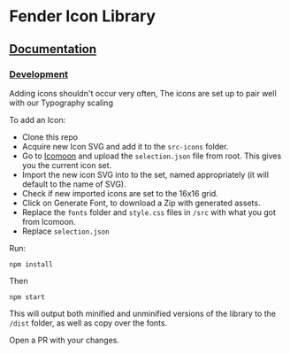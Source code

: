 # Fender Icon Library

## [Documentation](https://fenderdigital.github.io/css-utilities/icons/)


### [Development](https://fenderdigital.github.io/css-utilities/development/)

Adding icons shouldn't occur very often, The icons are set up to pair well with our Typography scaling

To add an Icon:
* Clone this repo
* Acquire new Icon SVG and add it to the `src-icons` folder.
* Go to [Icomoon](https://icomoon.io/app) and upload the `selection.json` file from root. This gives you the current icon set.
* Import the new icon SVG into to the set, named appropriately (it will default to the name of SVG).
* Check if new imported icons are set to the 16x16 grid.
* Click on Generate Font, to download a Zip with generated assets.
* Replace the `fonts` folder and `style.css` files in `/src` with what you got from Icomoon.
* Replace `selection.json` 

Run:

`npm install`

Then

`npm start`

This will output both minified and unminified versions of the library to the `/dist` folder, as well as copy over the fonts.

Open a PR with your changes.
